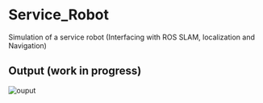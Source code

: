 # Service_Robot
Simulation of a service robot (Interfacing with ROS SLAM, localization and Navigation)

## Output (work in progress)

![ouput](./image/out.gif)